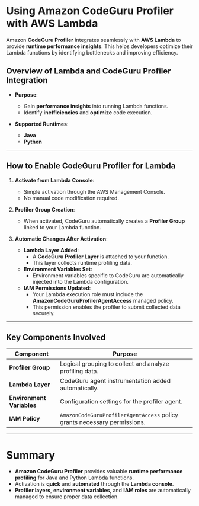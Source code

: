 # **Using Amazon CodeGuru Profiler with AWS Lambda**

Amazon **CodeGuru Profiler** integrates seamlessly with **AWS Lambda** to provide **runtime performance insights**. This helps developers optimize their Lambda functions by identifying bottlenecks and improving efficiency.

## **Overview of Lambda and CodeGuru Profiler Integration**

- **Purpose**:
  - Gain **performance insights** into running Lambda functions.
  - Identify **inefficiencies** and **optimize** code execution.

- **Supported Runtimes**:
  - **Java**
  - **Python**

---

## **How to Enable CodeGuru Profiler for Lambda**

1. **Activate from Lambda Console**:
   - Simple activation through the AWS Management Console.
   - No manual code modification required.

2. **Profiler Group Creation**:
   - When activated, CodeGuru automatically creates a **Profiler Group** linked to your Lambda function.

3. **Automatic Changes After Activation**:
   - **Lambda Layer Added**:
     - A **CodeGuru Profiler Layer** is attached to your function.
     - This layer collects runtime profiling data.
   - **Environment Variables Set**:
     - Environment variables specific to CodeGuru are automatically injected into the Lambda configuration.
   - **IAM Permissions Updated**:
     - Your Lambda execution role must include the **AmazonCodeGuruProfilerAgentAccess** managed policy.
     - This permission enables the profiler to submit collected data securely.

---

## **Key Components Involved**

| Component                       | Purpose |
|----------------------------------|---------|
| **Profiler Group**               | Logical grouping to collect and analyze profiling data. |
| **Lambda Layer**                 | CodeGuru agent instrumentation added automatically. |
| **Environment Variables**        | Configuration settings for the profiler agent. |
| **IAM Policy**                   | `AmazonCodeGuruProfilerAgentAccess` policy grants necessary permissions. |

---

# **Summary**

- **Amazon CodeGuru Profiler** provides valuable **runtime performance profiling** for Java and Python Lambda functions.
- Activation is **quick** and **automated** through the **Lambda console**.
- **Profiler layers**, **environment variables**, and **IAM roles** are automatically managed to ensure proper data collection.